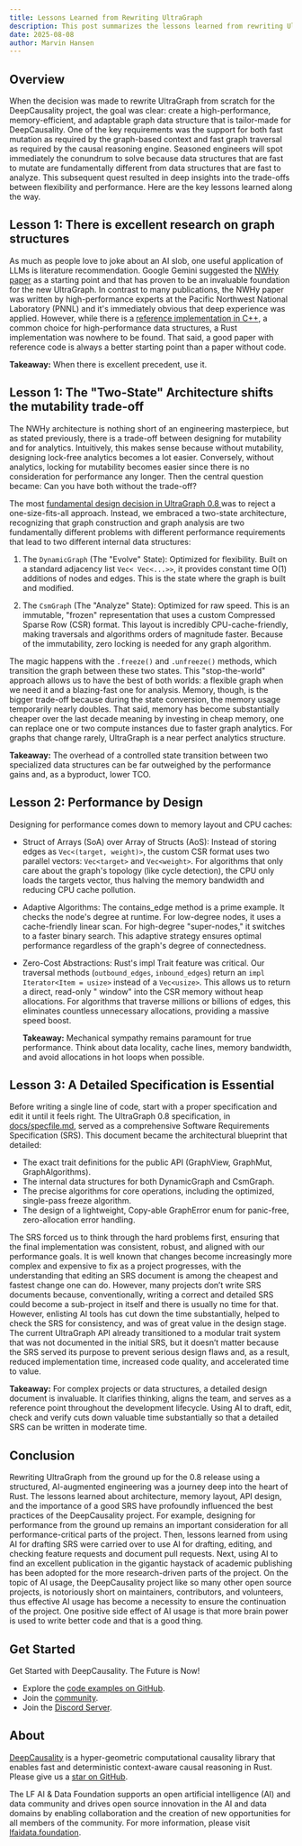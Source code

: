 ```yaml
---
title: Lessons Learned from Rewriting UltraGraph
description: This post summarizes the lessons learned from rewriting UltraGraph v.0.8
date: 2025-08-08
author: Marvin Hansen
---
```


[//]: # (SPDX-License-Identifier: CC-BY-4.0)

## Overview

When the decision was made to rewrite UltraGraph from scratch for the DeepCausality project, the goal was clear: create
a high-performance, memory-efficient, and adaptable graph data structure that is tailor-made for DeepCausality. One of
the key requirements was the support for both fast mutation as required by the graph-based context and fast graph
traversal as required by the causal reasoning engine. Seasoned engineers will spot immediately the conundrum to solve
because data structures that are fast to mutate are fundamentally different from data structures that are fast to
analyze. This subsequent quest resulted in deep insights into the trade-offs between flexibility and performance. Here
are the key lessons learned along the way.

## Lesson 1: There is excellent research on graph structures

As much as people love to joke about an AI slob, one useful application of LLMs is literature recommendation. Google
Gemini suggested the [NWHy paper](https://ieeexplore.ieee.org/document/9835472) as a starting point and that has proven
to be an invaluable foundation for the new UltraGraph. In contrast to many publications, the NWHy paper was written by
high-performance experts at the Pacific Northwest National Laboratory (PNNL) and it's immediately obvious that deep
experience was applied. However, while there is
a [reference implementation in C++](https://github.com/pnnl/NWHypergraph), a common choice for high-performance data
structures, a Rust implementation was nowhere to be found. That said, a good paper with reference code is always a
better starting point than a paper without code.

**Takeaway:** When there is excellent precedent, use it.

## Lesson 1: The "Two-State" Architecture shifts the mutability trade-off

The NWHy architecture is nothing short of an engineering masterpiece, but as stated previously, there is a trade-off
between designing for mutability and for analytics. Intuitively, this makes sense because without mutability, designing
lock-free analytics becomes a lot easier. Conversely, without analytics, locking for mutability becomes easier since
there is no consideration for performance any longer. Then the central question became: Can you have both without the
trade-off?

The most [fundamental design decision in UltraGraph 0.8 ](https://deepcausality.com/blog/announcement-ultragraph-0-8)was to reject a one-size-fits-all approach. Instead, we embraced
a two-state architecture, recognizing that graph construction and graph analysis are two fundamentally different
problems with different performance requirements that lead to two different internal data structures:

1. The `DynamicGraph` (The "Evolve" State): Optimized for flexibility. Built on a standard adjacency list `Vec<
   Vec<...>>`, it provides constant time O(1) additions of nodes and edges. This is the state where the graph is built
   and modified.

2. The `CsmGraph` (The "Analyze" State): Optimized for raw speed. This is an immutable, "frozen" representation that
   uses a custom Compressed Sparse Row (CSR) format. This layout is incredibly CPU-cache-friendly, making traversals and
   algorithms orders of magnitude faster. Because of the immutability, zero locking is needed for any graph algorithm.

The magic happens with the `.freeze()` and `.unfreeze()` methods, which transition the graph between these two states.
This "stop-the-world" approach allows us to have the best of both worlds: a flexible graph when we need it and a
blazing-fast one for analysis. Memory, though, is the bigger trade-off because during
the state conversion, the memory usage temporarily nearly doubles. That said, memory has become substantially cheaper
over the last decade meaning by investing in cheap memory, one can replace one or two compute instances due to faster graph
analytics. For graphs that change rarely, UltraGraph is a near perfect analytics structure.

**Takeaway:** The overhead of a controlled state transition between two specialized data structures can be far
outweighed by
the performance gains and, as a byproduct, lower TCO.

## Lesson 2: Performance by Design

Designing for performance comes down to memory layout and CPU caches:

* Struct of Arrays (SoA) over Array of Structs (AoS): Instead of storing edges as `Vec<(target, weight)>`, the custom
  CSR format uses two parallel vectors: `Vec<target>` and `Vec<weight>`. For algorithms that only care about the graph's
  topology (like cycle detection), the CPU only loads the targets vector, thus halving the memory bandwidth and reducing
  CPU cache pollution.

* Adaptive Algorithms: The contains_edge method is a prime example. It checks the node's degree at runtime. For
  low-degree nodes, it uses a cache-friendly linear scan. For high-degree "super-nodes," it switches to a faster binary
  search. This adaptive strategy ensures optimal performance regardless of the graph's degree of connectedness.

* Zero-Cost Abstractions: Rust's impl Trait feature was critical. Our traversal methods (`outbound_edges`,
  `inbound_edges`) return an `impl Iterator<Item = usize>` instead of a `Vec<usize>`. This allows us to return a direct,
  read-only " window" into the CSR memory without heap allocations. For algorithms that traverse millions or billions 
  of edges, this eliminates countless unnecessary allocations, providing a massive speed boost.

  **Takeaway:** Mechanical sympathy remains paramount for true performance. Think about data locality, cache lines,
  memory bandwidth, and avoid allocations in hot loops when possible.

## Lesson 3: A Detailed Specification is Essential

Before writing a single line of code, start with a proper specification and edit it until it feels right. The UltraGraph
0.8 specification,
in [docs/specfile.md](https://github.com/deepcausality-rs/deep_causality/blob/main/ultragraph/docs/specfile.md), served
as a comprehensive Software Requirements Specification (SRS). This document became the architectural blueprint that
detailed:

* The exact trait definitions for the public API (GraphView, GraphMut, GraphAlgorithms).
* The internal data structures for both DynamicGraph and CsmGraph.
* The precise algorithms for core operations, including the optimized, single-pass freeze algorithm.
* The design of a lightweight, Copy-able GraphError enum for panic-free, zero-allocation error handling.

The SRS forced us to think through the hard problems first, ensuring that the final implementation was consistent,
robust, and aligned with our performance goals. It is well known that changes become increasingly more complex and
expensive to fix as a project progresses, with the understanding that editing an SRS document is among the cheapest and fastest 
change one can do. However, many projects don’t write SRS documents because, conventionally, writing a correct and detailed
SRS could become a sub-project in itself and there is usually no time for that. However, enlisting AI tools has cut down 
the time substantially, helped to check the SRS for consistency, and was of great value in the design stage. The current UltraGraph API already transitioned to a modular trait system that was not documented in the initial SRS, 
but it doesn’t matter because the SRS served its purpose to prevent serious design flaws and, as a result,
reduced implementation time, increased code quality, and accelerated time to value.

**Takeaway:** For complex projects or data structures, a detailed design document is invaluable. It clarifies thinking,
aligns the team, and serves as a reference point throughout the development lifecycle. Using AI to draft, edit, check
and verify cuts down valuable time substantially so that a detailed SRS can be written in moderate time.

## Conclusion

Rewriting UltraGraph from the ground up for the 0.8 release using a structured, AI-augmented engineering was a journey
deep into the heart of Rust. The lessons learned about architecture, memory layout, API design, and the importance of a
good SRS have profoundly influenced the best practices of the DeepCausality project. For example, designing for
performance from the ground up remains an important consideration for all performance-critical parts of the project.
Then, lessons learned from using AI for drafting SRS were carried over to use AI for drafting, editing, and checking
feature requests and document pull requests. Next, using AI to find an excellent publication in the gigantic haystack
of academic publishing has been adopted for the more research-driven parts of the project. On the topic of AI usage, the
DeepCausality project like so many other open source projects, is notoriously short on maintainers, contributors, and
volunteers, thus effective AI usage has become a necessity to ensure the continuation of the project. One
positive side effect of AI usage is that more brain power is used to write better code and that is a good thing.

## Get Started

Get Started with DeepCausality. The Future is Now!

* Explore the [code examples on GitHub](https://github.com/deepcausality-rs/deep_causality/tree/main/examples).
* Join the [community](https://deepcausality.com/community/).
* Join the [Discord Server](https://discord.gg/Bxj9P7JXSj).

## About

[DeepCausality](https://deepcausality.com/) is a hyper-geometric computational causality library that enables fast and
deterministic context-aware causal reasoning in Rust. Please give us
a [star on GitHub](https://github.com/deepcausality-rs/deep_causality).

The LF AI & Data Foundation supports an open artificial intelligence (AI) and data community and drives open source
innovation in the AI and data domains by enabling collaboration and the creation of new opportunities for all members of
the community. For more information, please visit [lfaidata.foundation](https://lfaidata.foundation).
